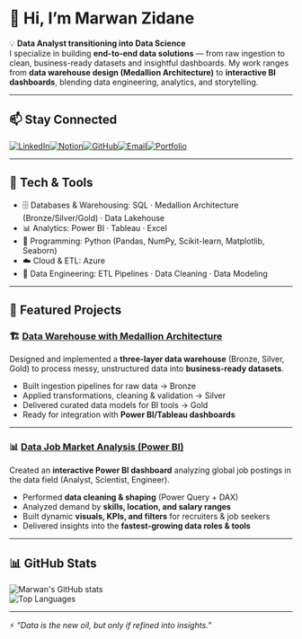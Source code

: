 # 👋 Hi, I’m Marwan Zidane  

💡 **Data Analyst transitioning into Data Science**  
I specialize in building **end-to-end data solutions** — from raw ingestion to clean, business-ready datasets and insightful dashboards. My work ranges from **data warehouse design (Medallion Architecture)** to **interactive BI dashboards**, blending data engineering, analytics, and storytelling.  

---

## 📫 Stay Connected

[![LinkedIn](https://img.shields.io/badge/LinkedIn-0077B5?style=for-the-badge&logo=linkedin&logoColor=white)](https://www.linkedin.com/in/YOUR-LINKEDIN)[![Notion](https://img.shields.io/badge/Notion-000000?style=for-the-badge&logo=notion&logoColor=white)](https://www.notion.so/Data-Warehouse-Project-906f748d783549d09e6d30b00bcc4647)[![GitHub](https://img.shields.io/badge/GitHub-181717?style=for-the-badge&logo=github&logoColor=white)](https://github.com/JustEmzy101)[![Email](https://img.shields.io/badge/Email-D14836?style=for-the-badge&logo=gmail&logoColor=white)](mailto:mmzidane101@gmail.com)[![Portfolio](https://img.shields.io/badge/Portfolio-FFA500?style=for-the-badge&logo=google-chrome&logoColor=white)](https://github.com/JustEmzy101)          




---

## 🔧 Tech & Tools
- 🗄️ Databases & Warehousing: SQL · Medallion Architecture (Bronze/Silver/Gold) · Data Lakehouse  
- 📊 Analytics: Power BI · Tableau · Excel  
- 🐍 Programming: Python (Pandas, NumPy, Scikit-learn, Matplotlib, Seaborn)  
- ☁️ Cloud & ETL: Azure  
- 🧹 Data Engineering: ETL Pipelines · Data Cleaning · Data Modeling  

---

## 📌 Featured Projects

### 🏗️ [Data Warehouse with Medallion Architecture](https://github.com/JustEmzy101/sql-data-warehouse-project)
Designed and implemented a **three-layer data warehouse** (Bronze, Silver, Gold) to process messy, unstructured data into **business-ready datasets**.  
- Built ingestion pipelines for raw data → Bronze  
- Applied transformations, cleaning & validation → Silver  
- Delivered curated data models for BI tools → Gold  
- Ready for integration with **Power BI/Tableau dashboards**  

---

### 📊 [Data Job Market Analysis (Power BI)](https://github.com/JustEmzy101/power_BI_data_job_market_analysis)
Created an **interactive Power BI dashboard** analyzing global job postings in the data field (Analyst, Scientist, Engineer).  
- Performed **data cleaning & shaping** (Power Query + DAX)  
- Analyzed demand by **skills, location, and salary ranges**  
- Built dynamic **visuals, KPIs, and filters** for recruiters & job seekers  
- Delivered insights into the **fastest-growing data roles & tools**  

---

## 📊 GitHub Stats
![Marwan's GitHub stats](https://github-readme-stats.vercel.app/api?username=JustEmzy101&show_icons=true&theme=tokyonight)  
![Top Languages](https://github-readme-stats.vercel.app/api/top-langs/?username=JustEmzy101&layout=compact&theme=tokyonight)


---

⚡ *“Data is the new oil, but only if refined into insights.”*  
